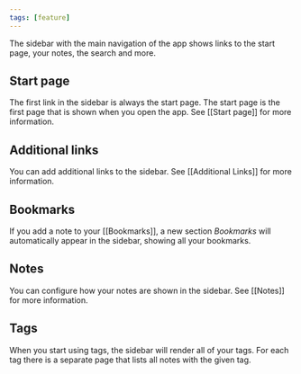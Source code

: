 ```yaml
---
tags: [feature]
---
```


The sidebar with the main navigation of the app shows links to the start page, your notes, the search and more.

## Start page

The first link in the sidebar is always the start page. The start page is the first page that is shown when you open the app. See [[Start page]] for more information.

## Additional links

You can add additional links to the sidebar. See [[Additional Links]] for more information.

## Bookmarks

If you add a note to your [[Bookmarks]], a new section _Bookmarks_ will automatically appear in the sidebar, showing all your bookmarks.

## Notes

You can configure how your notes are shown in the sidebar. See [[Notes]] for more information.

## Tags

When you start using tags, the sidebar will render all of your tags. For each tag there is a separate page that lists all notes with the given tag.
